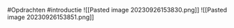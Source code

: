#Opdrachten #introductie 
![[Pasted image 20230926153830.png]]
![[Pasted image 20230926153851.png]]
